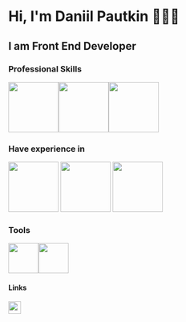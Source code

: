 # Hi, I'm Daniil Pautkin 👨🏻‍💻


## I am Front End Developer


### Professional Skills

<div style='display: flex; flex-direction: row; img { margin: 10px }'>
<img src='https://web-creator.ru/uploads/Page/33/react.svg' height="100" />
<img src='https://seeklogo.com/images/R/redux-logo-9CA6836C12-seeklogo.com.png' height="100" />
<img src='https://cdn.iconscout.com/icon/free/png-512/typescript-1174965.png' height="100" />
</div>


### Have experience in


<img src='https://cdn.app.compendium.com/uploads/user/e7c690e8-6ff9-102a-ac6d-e4aebca50425/f4a5b21d-66fa-4885-92bf-c4e81c06d916/Image/e5eee315a17de0d7f56117077eb71fa9/mongo.png' height="100" />
<img src='https://seeklogo.com/images/F/firebase-logo-402F407EE0-seeklogo.com.png'
height="100" />
<img src='https://miro.medium.com/max/550/1*dqvlaszRLvoPmARpOlLN9A.png'
height="100" />

### Tools

<div style='display: flex; flex-direction: row; img { margin: 10px }'>
<img src='https://upload.wikimedia.org/wikipedia/commons/thumb/9/9a/Visual_Studio_Code_1.35_icon.svg/1024px-Visual_Studio_Code_1.35_icon.svg.png' height="60" />
<img src='https://cdn.worldvectorlogo.com/logos/webstorm-icon.svg' height="60" />
</div>

#### Links

<a href="https://twitter.com/daniilpautkin1">
 <img src="https://cdn4.iconfinder.com/data/icons/social-media-icons-the-circle-set/48/twitter_circle-512.png" height="25" /> 
</a>

